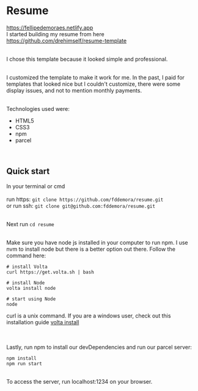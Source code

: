 # Resume
https://fellipedemoraes.netlify.app <br />
I started building my resume from here https://github.com/drehimself/resume-template <br/><br/>

I chose this template because it looked simple and professional.  <br/></br>

I customized the template to make it work for me. In the past, I paid for templates that looked nice but I couldn't customize, there were some display issues, and not to mention monthly payments. <br/> <br/>

Technologies used were:

- HTML5
- CSS3
- npm
- parcel

<br/>

## Quick start
In your terminal or cmd <br/><br/>
run https: `git clone https://github.com/fddemora/resume.git` <br/>
or run ssh: `git clone git@github.com:fddemora/resume.git` <br/><br/>

Next run    `cd resume`  <br/><br/>

Make sure you have node js installed in your computer to run npm. I use nvm to install node but there is a better option out there. Follow the command here:

```
# install Volta
curl https://get.volta.sh | bash

# install Node
volta install node

# start using Node
node
```
curl is a unix command. If you are a windows user, check out this installation guide [volta install](https://docs.volta.sh/guide/getting-started)

<br/><br/>
Lastly, run npm to install our devDependencies and run our parcel server: <br/>
```
npm install
npm run start
```
<br/>
To access the server, run localhost:1234 on your browser.

